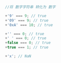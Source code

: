 <!--
Title: javascript 类型转换之奇计淫巧
Category: programming
Tag: javascript tips
-->

```javascript
//将 数字字符串 转化为 数字

+'9' === 9; // true
+'09' === 9; // true
+'0xA' === 10; // true

+'' === 0; // true
+' ' === 0; // true
+false === 0; // true
+true === 1; // true

+'x'; // NaN
```
